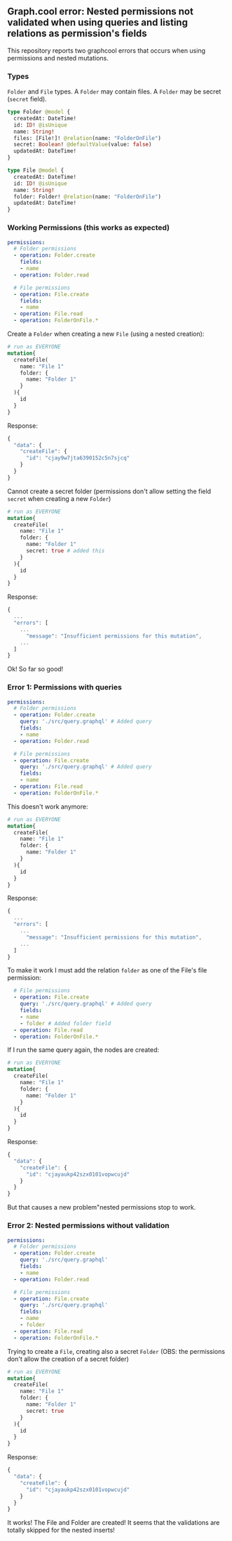 ## Graph.cool error: Nested permissions not validated when using queries and listing relations as permission's fields

This repository reports two graphcool errors that occurs when using permissions and nested mutations. 


### Types

`Folder` and `File` types. A `Folder` may contain files. A `Folder` may be secret (`secret` field).
```graphql schema
type Folder @model {
  createdAt: DateTime!
  id: ID! @isUnique
  name: String!
  files: [File!]! @relation(name: "FolderOnFile")
  secret: Boolean! @defaultValue(value: false)
  updatedAt: DateTime!
}

type File @model {
  createdAt: DateTime!
  id: ID! @isUnique
  name: String!
  folder: Folder! @relation(name: "FolderOnFile")
  updatedAt: DateTime!
}
```

### Working Permissions (this works as expected)

```yaml
permissions:
  # Folder permissions
  - operation: Folder.create
    fields:
    - name
  - operation: Folder.read

  # File permissions
  - operation: File.create
    fields:
    - name
  - operation: File.read
  - operation: FolderOnFile.*

```

Create a `Folder` when creating a new `File` (using a nested creation):

```graphql
# run as EVERYONE
mutation{
  createFile(
    name: "File 1"
    folder: {
      name: "Folder 1"
    }
  ){
    id
  }
}
```
Response: 
```javascript
{
  "data": {
    "createFile": {
      "id": "cjay9w7jta6390152c5n7sjcq"
    }
  }
}
```

Cannot create a secret folder (permissions don't allow setting the field `secret` when creating a new `Folder`)

```graphql
# run as EVERYONE
mutation{
  createFile(
    name: "File 1"
    folder: {
      name: "Folder 1"
      secret: true # added this
    }
  ){
    id
  }
}
```
Response: 
```javascript
{
  ...
  "errors": [
    ...
      "message": "Insufficient permissions for this mutation",
    ...
  ]
}
```

Ok! So far so good!

### Error 1: Permissions with queries


```yaml
permissions:
  # Folder permissions
  - operation: Folder.create
    query: './src/query.graphql' # Added query
    fields:
    - name
  - operation: Folder.read

  # File permissions
  - operation: File.create
    query: './src/query.graphql' # Added query
    fields:
    - name
  - operation: File.read
  - operation: FolderOnFile.*

```

This doesn't work anymore:

```graphql
# run as EVERYONE
mutation{
  createFile(
    name: "File 1"
    folder: {
      name: "Folder 1"
    }
  ){
    id
  }
}
```
Response: 
```javascript
{
  ...
  "errors": [
    ...
      "message": "Insufficient permissions for this mutation",
    ...
  ]
}
```

To make it work I must add the relation `folder` as one of the File's file permission:
```yaml
  # File permissions
  - operation: File.create
    query: './src/query.graphql' # Added query
    fields:
    - name
    - folder # Added folder field
  - operation: File.read
  - operation: FolderOnFile.*

```

If I run the same query again, the nodes are created: 

```graphql
# run as EVERYONE
mutation{
  createFile(
    name: "File 1"
    folder: {
      name: "Folder 1"
    }
  ){
    id
  }
}
```
Response: 
```javascript
{
  "data": {
    "createFile": {
      "id": "cjayaukp42szx0101vopwcujd"
    }
  }
}
```

But that causes a new problem"nested permissions stop to work.

### Error 2: Nested permissions without validation

```yaml
permissions:
  # Folder permissions
  - operation: Folder.create
    query: './src/query.graphql' 
    fields:
    - name
  - operation: Folder.read

  # File permissions
  - operation: File.create
    query: './src/query.graphql'
    fields:
    - name
    - folder
  - operation: File.read
  - operation: FolderOnFile.*

```

Trying to create a `File`, creating also a secret `Folder` (OBS: the permissions don't allow the creation of a secret folder)

```graphql
# run as EVERYONE
mutation{
  createFile(
    name: "File 1"
    folder: {
      name: "Folder 1"
      secret: true
    }
  ){
    id
  }
}
```
Response: 
```javascript
{
  "data": {
    "createFile": {
      "id": "cjayaukp42szx0101vopwcujd"
    }
  }
}
```

It works! The File and Folder are created! It seems that the validations are totally skipped for the nested inserts!
